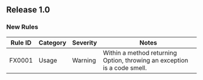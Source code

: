 ## Release 1.0

### New Rules

| Rule ID  | Category   | Severity   | Notes                                                                       |                                          
|----------|------------|------------|-----------------------------------------------------------------------------|
| FX0001   | Usage      | Warning    | Within a method returning Option<T>, throwing an exception is a code smell. |


